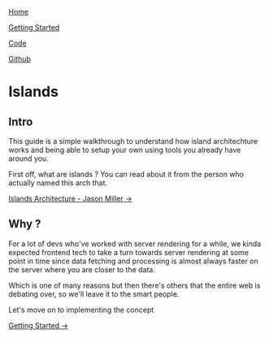 <nav>

[Home](/)

[Getting Started](/getting-started)

[Code](/the-code)

[Github](https://github.com/barelyhuman/preact-islands-diy)

</nav>

# Islands

## Intro

This guide is a simple walkthrough to understand how island architechture works
and being able to setup your own using tools you already have around you.

First off, what are islands ? You can read about it from the person who actually
named this arch that.

[Islands Architecture - Jason Miller &rarr;](https://jasonformat.com/islands-architecture/)

## Why ?

For a lot of devs who've worked with server rendering for a while, we kinda
expected frontend tech to take a turn towards server rendering at some point in
time since data fetching and processing is almost always faster on the server
where you are closer to the data.

Which is one of many reasons but then there's others that the entire web is
debating over, so we'll leave it to the smart people.

Let's move on to implementing the concept

[Getting Started &rarr;](getting-started)
